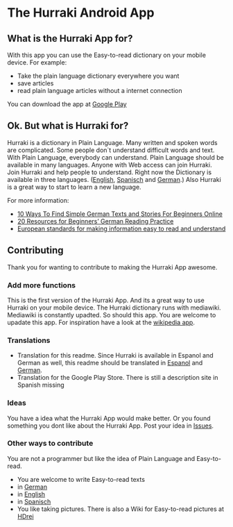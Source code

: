 # The Hurraki Android App #

## What is the Hurraki App for? ##

With this app you can use the Easy-to-read dictionary on your mobile device.
For example:
* Take the plain language dictionary everywhere you want
* save articles
* read plain language articles without a internet connection

You can download the app at [Google Play](https://play.google.com/store/apps/details?id=com.hurraki.de&hl=en)

## Ok. But what is Hurraki for? ##

Hurraki is a dictionary in Plain Language.
Many written and spoken words are complicated.
Some people don`t understand difficult words and text.
With Plain Language, everybody can understand.
Plain Language should be available in many languages.
Anyone with Web access can join Hurraki.
Join Hurraki and help people to understand.
Right now the Dictionary is available in three languages. ([English](http://hurraki.org/english/), [Spanisch](http://hurraki.org/espanol) and [German](http://hurraki.de).) 
Also Hurraki is a great way to start to learn a new language. 

For more information:
* [10 Ways To Find Simple German Texts and Stories For Beginners Online](http://learnoutlive.com/simple-german-texts-beginners/)
* [20 Resources for Beginners’ German Reading Practice](http://www.fluentin3months.com/german-reading-practice/)
* [European standards for making information easy to read and understand](http://easy-to-read.eu/?page_id=17)


## Contributing ##

Thank you for wanting to contribute to making the Hurraki App awesome. 

### Add more functions ###

This is the first version of the Hurraki App. And its a great way to use Hurraki on your mobile device. The Hurraki dictionary runs with mediawiki. Mediawiki is constantly upadted. So should this app. You are welcome to upadate this app. For inspiration have a look at the [wikipedia app](https://play.google.com/store/apps/details?id=org.wikipedia&hl=en).

### Translations ###

* Translation for this readme. Since Hurraki is available in Espanol and German as well, this readme should be translated in [Espanol](https://github.com/Hurraki/apps-android-hurraki/blob/master/READMEES.md) and [German](https://github.com/Hurraki/apps-android-hurraki/blob/master/READMEDE.md). 
* Translation for the Google Play Store. There is still a description site in Spanish missing


### Ideas ###

You have a idea what the Hurraki App would make better. Or you found something you dont like about the Hurraki App. Post your idea in [Issues](https://github.com/Hurraki/apps-android-hurraki/issues).

### Other ways to contribute ###

You are not a programmer but like the idea of Plain Language and Easy-to-read. 

* You are welcome to write Easy-to-read texts
 * in [German](http://hurraki.de)
 * in [English](http://hurraki.org/english)
 * in [Spanisch](http://hurraki.org/espanol)
* You like taking pictures. There is also a Wiki for Easy-to-read pictures at [HDrei](http://hdrei.org)
